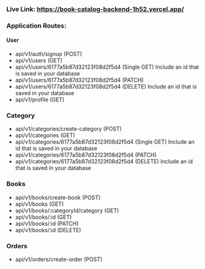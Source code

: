 ### Live Link: https://book-catalog-backend-1h52.vercel.app/

### Application Routes:

#### User

-   api/v1/auth/signup (POST)
-   api/v1/users (GET)
-   api/v1/users/6177a5b87d32123f08d2f5d4 (Single GET) Include an id that is saved in your database
-   api/v1/users/6177a5b87d32123f08d2f5d4 (PATCH)
-   api/v1/users/6177a5b87d32123f08d2f5d4 (DELETE) Include an id that is saved in your database
-   api/v1/profile (GET)

### Category

-   api/v1/categories/create-category (POST)
-   api/v1/categories (GET)
-   api/v1/categories/6177a5b87d32123f08d2f5d4 (Single GET) Include an id that is saved in your database
-   api/v1/categories/6177a5b87d32123f08d2f5d4 (PATCH)
-   api/v1/categories/6177a5b87d32123f08d2f5d4 (DELETE) Include an id that is saved in your database

### Books

-   api/v1/books/create-book (POST)
-   api/v1/books (GET)
-   api/v1/books/:categoryId/category (GET)
-   api/v1/books/:id (GET)
-   api/v1/books/:id (PATCH)
-   api/v1/books/:id (DELETE)

### Orders

-   api/v1/orders/create-order (POST)
